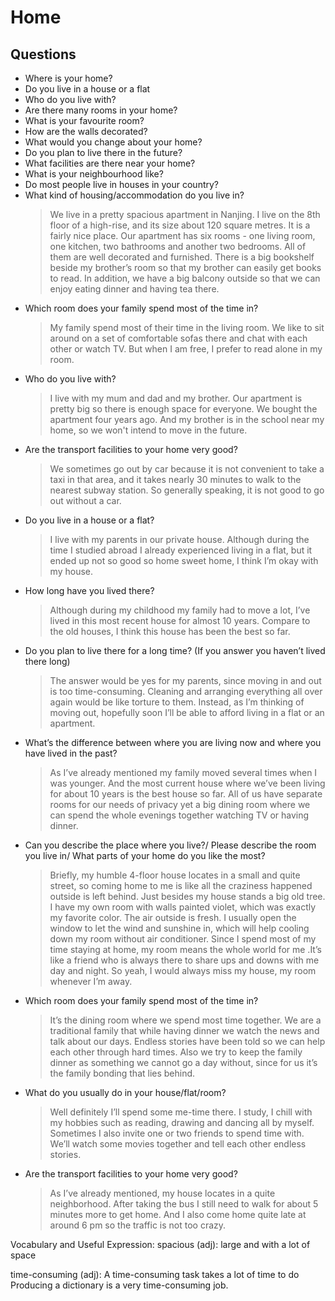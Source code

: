 # Home
## Questions
* Where is your home?
* Do you live in a house or a flat
* Who do you live with?
* Are there many rooms in your home?
* What is your favourite room?
* How are the walls decorated?
* What would you change about your home?
* Do you plan to live there in the future?
* What facilities are there near your home?
* What is your neighbourhood like?
* Do most people live in houses in your country?
* What kind of housing/accommodation do you live in?
  > We live in a pretty spacious apartment in Nanjing. I live on the 8th floor of a high-rise, and its size about 120 square metres. It is a fairly nice place. Our apartment has six rooms - one living room, one kitchen, two bathrooms and another two bedrooms. All of them are well decorated and furnished. There is a big bookshelf beside my brother’s room so that my brother can easily get books to read. In addition, we have a big balcony outside so that we can enjoy eating dinner and having tea there.
* Which room does your family spend most of the time in? 
  > My family spend most of their time in the living room. We like to sit around on a set of comfortable sofas there and chat with each other or watch TV. But when I am free, I prefer to read alone in my room.
* Who do you live with? 
  > I live with my mum and dad and my brother. Our apartment is pretty big so there is enough space for everyone. We bought the apartment four years ago. And my brother is in the school near my home, so we won't intend to move in the future.
* Are the transport facilities to your home very good? 
  > We sometimes go out by car because it is not convenient to take a taxi in that area, and it takes nearly 30 minutes to walk to the nearest subway station. So generally speaking, it is not good to go out without a car.
* Do you live in a house or a flat? 
  > I live with my parents in our private house. Although during the time I studied abroad I already experienced living in a flat, but it ended up not so good so home sweet home, I think I’m okay with my house.
* How long have you lived there? 
  > Although during my childhood my family had to move a lot, I’ve lived in this most recent house for almost 10 years. Compare to the old houses, I think this house has been the best so far.
* Do you plan to live there for a long time? (If you answer you haven’t lived there long) 
  > The answer would be yes for my parents, since moving in and out is too time-consuming. Cleaning and arranging everything all over again would be like torture to them. Instead, as I’m thinking of moving out, hopefully soon I’ll be able to afford living in a flat or an apartment.
* What’s the difference between where you are living now and where you have lived in the past? 
  > As I’ve already mentioned my family moved several times when I was younger. And the most current house where we’ve been living for about 10 years is the best house so far. All of us have separate rooms for our needs of privacy yet a big dining room where we can spend the whole evenings together watching TV or having dinner.
* Can you describe the place where you live?/ Please describe the room you live in/ What parts of your home do you like the most? 
  > Briefly, my humble 4-floor house locates in a small and quite street, so coming home to me is like all the craziness happened outside is left behind. Just besides my house stands a big old tree. I have my own room with walls painted violet, which was exactly my favorite color. The air outside is fresh. I usually open the window to let the wind and sunshine in, which will help cooling down my room without air conditioner. Since I spend most of my time staying at home, my room means the whole world for me .It’s like a friend who is always there to share ups and downs with me day and night. So yeah, I would always miss my house, my room whenever I’m away.
* Which room does your family spend most of the time in? 
  > It’s the dining room where we spend most time together. We are a traditional family that while having dinner we watch the news and talk about our days. Endless stories have been told so we can help each other through hard times. Also we try to keep the family dinner as something we cannot go a day without, since for us it’s the family bonding that lies behind.
* What do you usually do in your house/flat/room? 
  > Well definitely I’ll spend some me-time there. I study, I chill with my hobbies such as reading, drawing and dancing all by myself. Sometimes I also invite one or two friends to spend time with. We’ll watch some movies together and tell each other endless stories.
* Are the transport facilities to your home very good? 
  > As I’ve already mentioned, my house locates in a quite neighborhood. After taking the bus I still need to walk for about 5 minutes more to get home. And I also come home quite late at around 6 pm so the traffic is not too crazy.


Vocabulary and Useful Expression: 
spacious (adj): large and with a lot of space

time-consuming (adj): A time-consuming task takes a lot of time to do
Producing a dictionary is a very time-consuming job.


